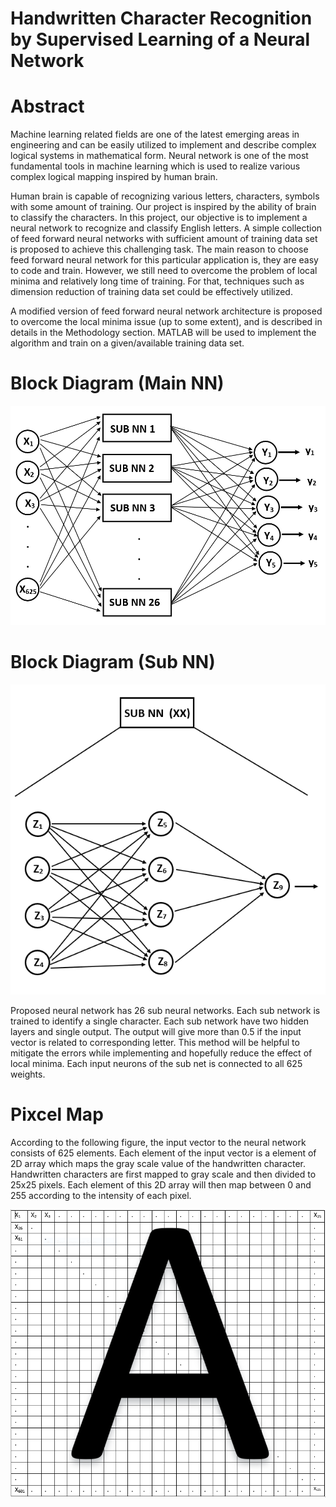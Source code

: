 Handwritten Character Recognition by Supervised Learning of a Neural Network
==========

# Abstract
Machine learning related fields are one of the latest emerging areas in engineering and can be easily utilized to implement and describe complex logical systems in mathematical form. Neural network is one of the most fundamental tools in machine learning which is used to realize various complex logical mapping inspired by human brain.
    
Human brain is capable of recognizing various letters, characters, symbols with some amount of training. Our project is inspired by the ability of brain to classify the characters. In this project, our objective is to implement a neural network to recognize and classify English letters. A simple collection of feed forward neural networks with sufficient amount of training data set is proposed to achieve this challenging task. The main reason to choose feed forward neural network for this particular application is, they are easy to code and train. However, we still need to overcome the problem of local minima and relatively long time of training. For that, techniques such as dimension reduction of training data set could be effectively utilized.
    
A modified version of feed forward neural network architecture is proposed to overcome the local minima issue (up to some extent), and is described in details in the Methodology section. MATLAB will be used to implement the algorithm and train on a given/available training data set.

# Block Diagram (Main NN)
![Diagram](assets/block_diagram_main.png) 


# Block Diagram (Sub NN)
![Diagram](assets/block_diagram_subnn.png)

Proposed neural network has 26 sub neural networks. Each sub network is trained to identify a single character. Each sub network have two hidden layers and single output. The output will give more than 0.5 if the input vector is related to corresponding letter. This method will be helpful to mitigate the errors while implementing and hopefully reduce the effect of local minima. Each input neurons of the sub net is connected to all 625 weights.

# Pixcel Map
According to the following figure, the input vector to the neural network consists of 625 elements. Each element of the input vector is a element of 2D array which maps the gray scale value of the handwritten character. Handwritten characters are first mapped to  gray scale and then divided to 25x25 pixels. Each element of this 2D array will then map between 0 and 255 according to the intensity of each pixel.

![Diagram](assets/pixel_map.png)

